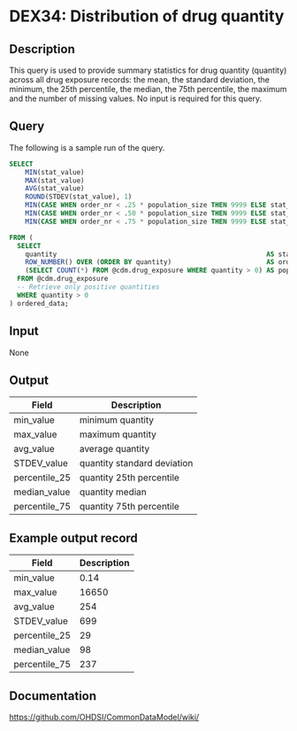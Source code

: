 <!---
Group:drug exposure
Name:DEX34 Distribution of drug quantity
Author:Patrick Ryan
CDM Version: 5.3
-->

# DEX34: Distribution of drug quantity

## Description
This query is used to provide summary statistics for drug quantity (quantity) across all drug exposure records:
the mean, the standard deviation, the minimum, the 25th percentile, the median, the 75th percentile,
the maximum and the number of missing values. No input is required for this query.

## Query

The following is a sample run of the query.

```sql
SELECT
    MIN(stat_value)                                                                    AS min_value,
    MAX(stat_value)                                                                    AS max_value,
    AVG(stat_value)                                                                    AS avg_value,
    ROUND(STDEV(stat_value), 1)                                                        AS STDEV_value,
    MIN(CASE WHEN order_nr < .25 * population_size THEN 9999 ELSE stat_value END)      AS percentile_25,
    MIN(CASE WHEN order_nr < .50 * population_size THEN 9999 ELSE stat_value END)      AS median_value,
    MIN(CASE WHEN order_nr < .75 * population_size THEN 9999 ELSE stat_value END)      AS percentile_75

FROM (
  SELECT
    quantity                                                     AS stat_value,
    ROW_NUMBER() OVER (ORDER BY quantity)                        AS order_nr,
    (SELECT COUNT(*) FROM @cdm.drug_exposure WHERE quantity > 0) AS population_size
  FROM @cdm.drug_exposure
  -- Retrieve only positive quantities
  WHERE quantity > 0
) ordered_data;
```

## Input

 None

## Output

|  Field |  Description |
| --- | --- |
| min_value |  minimum quantity |
| max_value |  maximum quantity |
| avg_value | average quantity  |
| STDEV_value |  quantity standard deviation |
| percentile_25 | quantity 25th percentile  |
| median_value | quantity median  |
| percentile_75 | quantity 75th percentile  |

## Example output record

|  Field |  Description |
| --- | --- |
| min_value | 0.14  |
| max_value |  16650 |
| avg_value | 254  |
| STDEV_value | 699  |
| percentile_25 |  29 |
| median_value | 98  |
| percentile_75 |  237 |

## Documentation
https://github.com/OHDSI/CommonDataModel/wiki/
